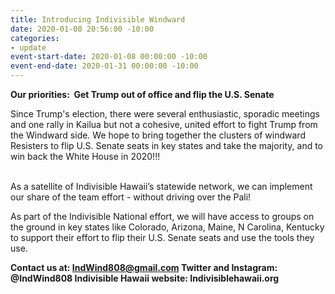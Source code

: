 ```yaml
---
title: Introducing Indivisible Windward
date: 2020-01-08 20:56:00 -10:00
categories:
- update
event-start-date: 2020-01-08 00:00:00 -10:00
event-end-date: 2020-01-31 00:00:00 -10:00
---
```


**Our priorities:  Get Trump out of office and flip the U.S. Senate**

Since Trump's election, there were several enthusiastic, sporadic meetings and one rally in Kailua
but not a cohesive, united effort to fight Trump from the Windward side. We hope to bring together
the clusters of windward Resisters to flip U.S. Senate seats in key states and take the majority, and to win
back the White House in 2020!!!

\
As a satellite of Indivisible Hawaii’s statewide network, we can implement our share of the team effort - without driving over the Pali!

As part of the Indivisible National effort, we will have access to groups on the ground in key
states like Colorado, Arizona, Maine, N Carolina, Kentucky to support their effort to flip their U.S.
Senate seats and use the tools they use.

**Contact us at: IndWind808@gmail.com
Twitter and Instagram:   @IndWind808
Indivisible Hawaii website: Indivisiblehawaii.org**